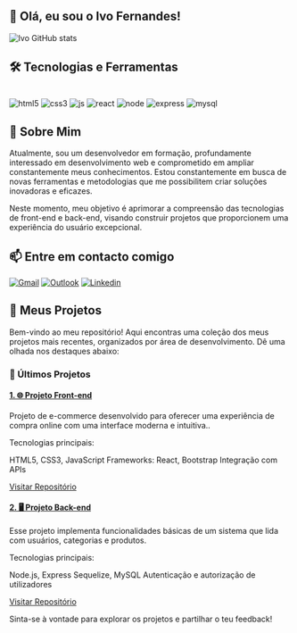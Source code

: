 
## 👋 Olá, eu sou o Ivo Fernandes!



![Ivo GitHub stats](https://github-readme-stats.vercel.app/api?username=eoivo&show_icons=true&theme=dracula)

## 🛠️ Tecnologias e Ferramentas

<div style="display: inline_block"><br/>
   <img align="center" alt="html5"src="https://img.shields.io/badge/HTML5-E34F26?style=for-the-badge&logo=html5&logoColor=white"/>
   <img align="center" alt="css3"src="https://img.shields.io/badge/CSS3-1572B6?style=for-the-badge&logo=css3&logoColor=white"/>
   <img align="center" alt="js"src="https://img.shields.io/badge/JavaScript-F7DF1E?style=for-the-badge&logo=javascript&logoColor=black"/>
   <img align="center" alt="react"src="https://img.shields.io/badge/React-20232A?style=for-the-badge&logo=react&logoColor=61DAFB"/>
   <img align="center" alt="node"src="https://img.shields.io/badge/Node.js-43853D?style=for-the-badge&logo=node.js&logoColor=white"/>
   <img align="center" alt="express"src="https://img.shields.io/badge/Express.js-404D59?style=for-the-badge"/>
   <img align="center" alt="mysql"src="https://img.shields.io/badge/MySQL-00000F?style=for-the-badge&logo=mysql&logoColor=white"/>
</div>

## 🚀 Sobre Mim
Atualmente, sou um desenvolvedor em formação, profundamente interessado em desenvolvimento web e comprometido em ampliar constantemente meus conhecimentos. Estou constantemente em busca de novas ferramentas e metodologias que me possibilitem criar soluções inovadoras e eficazes.

Neste momento, meu objetivo é aprimorar a compreensão das tecnologias de front-end e back-end, visando construir projetos que proporcionem uma experiência do usuário excepcional.

## 📫 Entre em contacto comigo

[![Gmail](https://img.shields.io/badge/Gmail-D14836?style=for-the-badge&logo=gmail&logoColor=white
)](https://mail.google.com/mail/?view=cm&fs=1&to=ivofernan12@gmail.com&su=Assunto&body=Mensagem)
[![Outlook](https://img.shields.io/badge/Microsoft_Outlook-0078D4?logo=microsoft-outlook&logoColor=white&style=for-the-badge)](https://outlook.office.com/mail/deeplink/compose?to=ivofernand12@outlook.com&subject=Assunto&body=Mensagem)
[![Linkedin](https://img.shields.io/badge/LinkedIn-0077B5?style=for-the-badge&logo=linkedin&logoColor=white
)](https://linkedin.com/in/ivo-fernandes-538010316)

## 📂 Meus Projetos
Bem-vindo ao meu repositório! Aqui encontras uma coleção dos meus projetos mais recentes, organizados por área de desenvolvimento. Dê uma olhada nos destaques abaixo:

### 🚀 Últimos Projetos
#### <a href="https://www.exemplo.com">1. 🌐 Projeto Front-end</a>


Projeto de e-commerce desenvolvido para oferecer uma experiência de compra online com uma interface moderna e intuitiva.. 

Tecnologias principais:

HTML5, CSS3, JavaScript
Frameworks: React, Bootstrap
Integração com APIs

<a href="https://github.com/eoivo/projeto-front-end">Visitar Repositório</a>

#### <a href="https://www.exemplo.com">2. 🖥️ Projeto Back-end</a>
Esse projeto implementa funcionalidades básicas de um sistema que lida com usuários, categorias e produtos.

Tecnologias principais:

Node.js, Express
Sequelize, MySQL
Autenticação e autorização de utilizadores

<a href="https://github.com/eoivo/projeto-back-end">Visitar Repositório</a>

Sinta-se à vontade para explorar os projetos e partilhar o teu feedback!
